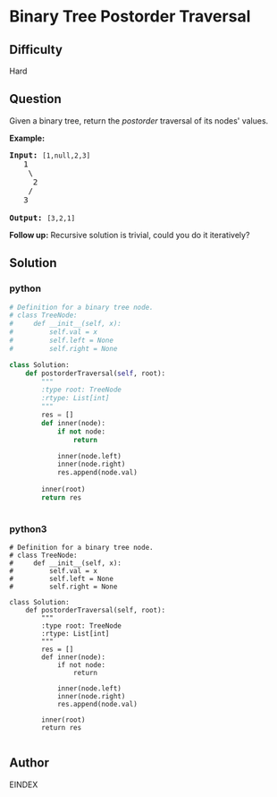 # Binary Tree Postorder Traversal

## Difficulty
Hard

## Question
<p>Given a binary tree, return the <em>postorder</em> traversal of its nodes&#39; values.</p>

<p><strong>Example:</strong></p>

<pre>
<strong>Input:</strong>&nbsp;<code>[1,null,2,3]</code>
   1
    \
     2
    /
   3

<strong>Output:</strong>&nbsp;<code>[3,2,1]</code>
</pre>

<p><strong>Follow up:</strong> Recursive solution is trivial, could you do it iteratively?</p>


## Solution
### python
```python
# Definition for a binary tree node.
# class TreeNode:
#     def __init__(self, x):
#         self.val = x
#         self.left = None
#         self.right = None

class Solution:
    def postorderTraversal(self, root):
        """
        :type root: TreeNode
        :rtype: List[int]
        """
        res = []
        def inner(node):
            if not node:
                return

            inner(node.left)
            inner(node.right)
            res.append(node.val)
        
        inner(root)
        return res
        

```
### python3
```python3
# Definition for a binary tree node.
# class TreeNode:
#     def __init__(self, x):
#         self.val = x
#         self.left = None
#         self.right = None

class Solution:
    def postorderTraversal(self, root):
        """
        :type root: TreeNode
        :rtype: List[int]
        """
        res = []
        def inner(node):
            if not node:
                return

            inner(node.left)
            inner(node.right)
            res.append(node.val)
        
        inner(root)
        return res
        
```

## Author
EINDEX